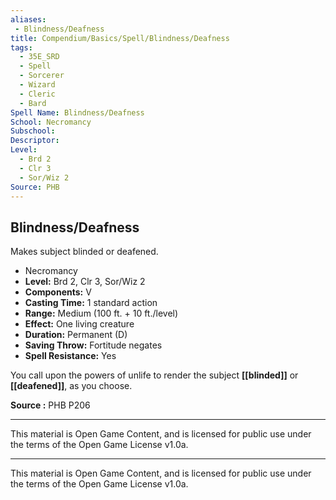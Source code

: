```yaml
---
aliases:
 - Blindness/Deafness
title: Compendium/Basics/Spell/Blindness/Deafness
tags: 
  - 35E_SRD
  - Spell
  - Sorcerer
  - Wizard
  - Cleric
  - Bard
Spell Name: Blindness/Deafness
School: Necromancy
Subschool: 
Descriptor: 
Level:
  - Brd 2
  - Clr 3
  - Sor/Wiz 2
Source: PHB
---
```


## Blindness/Deafness

Makes subject blinded or deafened.

*   Necromancy
*   **Level:** Brd 2, Clr 3, Sor/Wiz 2
*   **Components:** V
*   **Casting Time:** 1 standard action
*   **Range:** Medium (100 ft. + 10 ft./level)
*   **Effect:** One living creature
*   **Duration:** Permanent (D)
*   **Saving Throw:** Fortitude negates
*   **Spell Resistance:** Yes

You call upon the powers of unlife to render the subject **[[blinded]]** or **[[deafened]]**, as you choose.

**Source :** PHB P206

---

This material is Open Game Content, and is licensed for public use under  
the terms of the Open Game License v1.0a.

---

This material is Open Game Content, and is licensed for public use under the terms of the Open Game License v1.0a.
